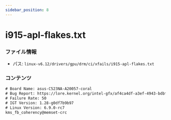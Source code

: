 ```yaml
---
sidebar_position: 8
---
```

# i915-apl-flakes.txt

### ファイル情報

- パス: `linux-v6.12/drivers/gpu/drm/ci/xfails/i915-apl-flakes.txt`

### コンテンツ

```txt
# Board Name: asus-C523NA-A20057-coral
# Bug Report: https://lore.kernel.org/intel-gfx/af4ca4df-a3ef-4943-bdbf-4c3af2c333af@collabora.com/T/#u
# Failure Rate: 50
# IGT Version: 1.28-g0df7b9b97
# Linux Version: 6.9.0-rc7
kms_fb_coherency@memset-crc

```
